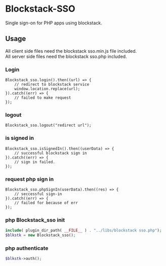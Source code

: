# Blockstack-SSO
Single sign-on for PHP apps using blockstack.

## Usage
All client side files need the blockstack sso.min.js file included.<br />
All server side files need the blockstack sso.php included.

### Login
```JS
Blockstack_sso.login().then((url) => {
	// redirect to blockstack service
	window.location.replace(url);
}).catch((err) => {
	// failed to make request
});
```

### logout
```JS
Blockstack_sso.logout("redirect url");
```

### is signed in
```JS
Blockstack_sso.isSignedIn().then((userData) => {
	// successful blockstack sign in
}).catch((err) => {
	// sign in failed.
});
```

### request php sign in
```JS
Blockstack_sso.phpSignIn(userData).then((res) => {
	// seccessful sign-in
}).catch((err) => {
	// failed for because of err
});
```

### php Blockstack_sso init
```PHP
include( plugin_dir_path( __FILE__ ) . "../libs/blockstack sso.php");
$blkstk = new Blockstack_sso();
```

### php authenticate
```PHP
$blkstk->auth();
```
